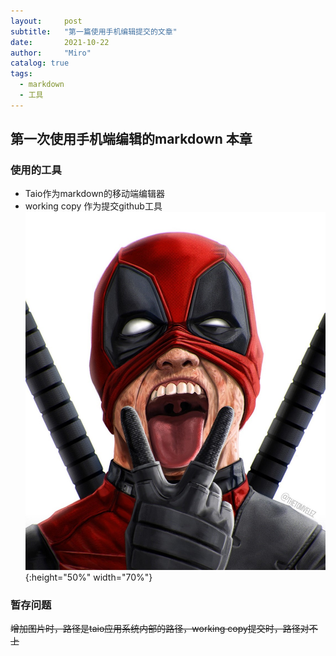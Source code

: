 ```yaml
---
layout:     post
subtitle:   "第一篇使用手机编辑提交的文章"
date:       2021-10-22
author:     "Miro"
catalog: true
tags:
  - markdown
  - 工具
---
```


## 第一次使用手机端编辑的markdown 本章
### 使用的工具
- Taio作为markdown的移动端编辑器
- working copy 作为提交github工具![](/img/in-post/post-markdown-editor/IMG_1.jpeg){:height="50%" width="70%"} 

### 暂存问题
~~增加图片时，路径是taio应用系统内部的路径，working copy提交时，路径对不上~~
